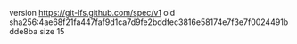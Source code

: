 version https://git-lfs.github.com/spec/v1
oid sha256:4ae68f21fa447faf9d1ca7d9fe2bddfec3816e58174e7f3e7f0024491bdde8ba
size 15
